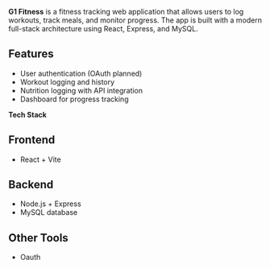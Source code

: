 **G1 Fitness** is a fitness tracking web application that allows users to log workouts, track meals, and monitor progress. The app is built with a modern full-stack architecture using React, Express, and MySQL.

## Features

-   User authentication (OAuth planned)
-   Workout logging and history
-   Nutrition logging with API integration
-   Dashboard for progress tracking

**Tech Stack**

## Frontend
- React + Vite

## Backend
- Node.js + Express
- MySQL database

## Other Tools
- Oauth
